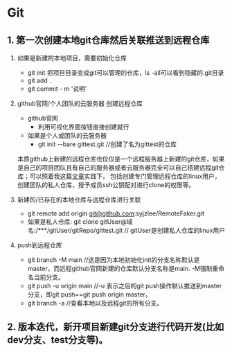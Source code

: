 # Git
## 1. 第一次创建本地git仓库然后关联推送到远程仓库  
1. 如果是新建的本地项目，需要初始化仓库
    - git init  把项目目录变成git可以管理的仓库，ls -all可以看到隐藏的.git目录
    - git add . 
    - git commit - m '说明'
2. github官网/个人团队的云服务器 创建远程仓库 
    - github官网
        - 利用可视化界面按钮直接创建就行
    - 如果是个人或团队的云服务器
        - git init --bare gittest.git   //创建了名为gittest的仓库   
         
    本质github上新建的远程仓库也仅仅是一个远程服务器上新建的git仓库，如果是自己的项目团队且有自己的服务器或者云服务器完全可以自己搭建远程git仓库；可以照着我这篇[文章](http://dazuili.cn/blog/32)实践下，
包括创建专门管理远程仓库的linux用户，创建团队的私人仓库，授予成员ssh公钥配对进行clone的权限等。
3. 新建的/已存在的本地仓库与远程仓库进行关联
    - git remote add origin git@github.com:syjzlee/RemoteFaker.git
    - 如果是私人仓库: git clone gitUser@域名:/***/gitUser/gitRepo/gittest.git  // gitUser是创建私人仓库的linux用户 
4. push到远程仓库
    - git branch -M main    //这是因为本地初始化init的分支名称默认是master，而远程github官网新建的仓库默认分支名称是main. -M强制重命名当前分支。
    - git push -u origin main  //-u 表示之后的git push操作默认推送到master分支，即git push==git push origin master。
    - git branch -a //查看本地以及远程git的所有分支。

    
## 2. 版本迭代，新开项目新建git分支进行代码开发(比如dev分支、test分支等)。